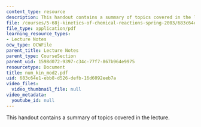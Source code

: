 ```yaml
---
content_type: resource
description: This handout contains a summary of topics covered in the lecture.
file: /courses/5-68j-kinetics-of-chemical-reactions-spring-2003/683c64e1ebb8d526defb16d6092eeb7a_num_kin_mod2.pdf
file_type: application/pdf
learning_resource_types:
- Lecture Notes
ocw_type: OCWFile
parent_title: Lecture Notes
parent_type: CourseSection
parent_uid: 1598d072-9397-c34c-77f7-867b964e9975
resourcetype: Document
title: num_kin_mod2.pdf
uid: 683c64e1-ebb8-d526-defb-16d6092eeb7a
video_files:
  video_thumbnail_file: null
video_metadata:
  youtube_id: null
---
```

This handout contains a summary of topics covered in the lecture.

